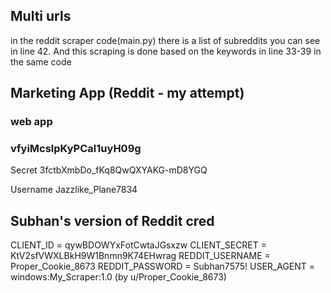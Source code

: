 ## Multi urls
 in the reddit scraper code(main.py) there is a list of subreddits you can see in line 42. 
And this scraping is done based on the keywords in line 33-39 in the same code

## Marketing App (Reddit - my attempt)

### web app
### vfyiMcslpKyPCal1uyH09g

Secret
3fctbXmbDo_fKq8QwQXYAKG-mD8YGQ

Username
Jazzlike_Plane7834

## Subhan's version of Reddit cred

CLIENT_ID = qywBDOWYxFotCwtaJGsxzw
CLIENT_SECRET = KtV2sfVWXLBkH9W1Bnmn9K74EHwrag
REDDIT_USERNAME = Proper_Cookie_8673
REDDIT_PASSWORD = Subhan7575!
USER_AGENT = windows:My_Scraper:1.0 (by u/Proper_Cookie_8673)


